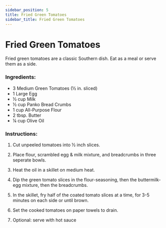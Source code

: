 ```yaml
---
sidebar_position: 5
title: Fried Green Tomatoes
sidebar_title: Fried Green Tomatoes
---
```


# Fried Green Tomatoes 
Fried green tomatoes are a classic Southern dish. Eat as a meal or serve them as a side.

### Ingredients:
 - 3 Medium Green Tomatoes (½ in. sliced)
 - 1 Large Egg
 - ½ cup Milk
 - ½ cup Panko Bread Crumbs 
 - 1 cup All-Purpose Flour
 - 2 tbsp. Butter
 - ¼  cup Olive Oil

### Instructions:
 1. Cut unpeeled tomatoes into ½ inch slices.

 2. Place flour, scrambled egg & milk mixture, and breadcrumbs in three seperate bowls.

 3. Heat the oil in a skillet on medium heat. 

 4. Dip the green tomato slices in the flour-seasoning, then the buttermilk-egg mixture, then the breadcrumbs.

 5. In the skillet, fry half of the coated tomato slices at a time, for 3-5 minutes on each side or until brown.

 6. Set the cooked tomatoes on paper towels to drain.

 7. Optional: serve with hot sauce